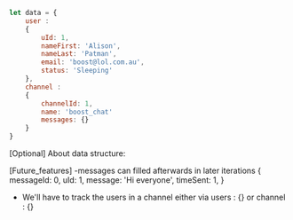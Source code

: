 ```javascript
let data = {
    user : 
    {
        uId: 1,
        nameFirst: 'Alison',
        nameLast: 'Patman',
        email: 'boost@lol.com.au',
        status: 'Sleeping'
    },
    channel : 
    {
        channelId: 1,
        name: 'boost_chat'
        messages: {} 
    } 
}
```

[Optional] About data structure:


[Future_features]
-messages can filled afterwards in later iterations
{
    messageId: 0,
    uId: 1,
    message: 'Hi everyone',
    timeSent: 1,
}

- We'll have to track the users in a channel either via users : {} or channel : {}

